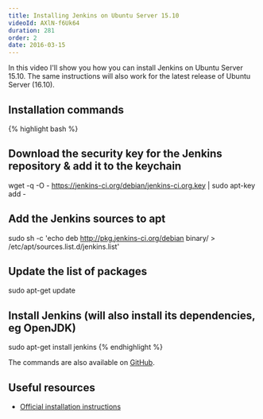 ```yaml
---
title: Installing Jenkins on Ubuntu Server 15.10
videoId: AXlN-f6Uk64
duration: 281
order: 2
date: 2016-03-15
---
```


In this video I'll show you how you can install Jenkins on Ubuntu Server 15.10. The same instructions will also work for the latest release of Ubuntu Server (16.10).

## Installation commands
{% highlight bash %}
## Download the security key for the Jenkins repository & add it to the keychain
wget -q -O - https://jenkins-ci.org/debian/jenkins-ci.org.key | sudo apt-key add -

## Add the Jenkins sources to apt
sudo sh -c 'echo deb http://pkg.jenkins-ci.org/debian binary/ > /etc/apt/sources.list.d/jenkins.list'

## Update the list of packages
sudo apt-get update

## Install Jenkins (will also install its dependencies, eg OpenJDK)
sudo apt-get install jenkins
{% endhighlight %}

The commands are also available on <a href="https://github.com/SavjeeTutorials/getting-started-with-jenkins/tree/master/02-installing-jenkins" target="_blank">GitHub</a>.

## Useful resources
* <a href="https://wiki.jenkins-ci.org/display/JENKINS/Installing+Jenkins+on+Ubuntu" target="_blank">Official installation instructions</a>